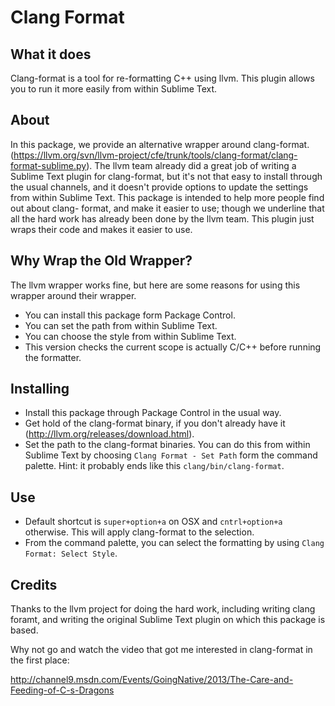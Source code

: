 Clang Format
============

What it does
------------
Clang-format is a tool for re-formatting C++ using llvm. This plugin allows you to run it
more easily from within Sublime Text.

About
-----
In this package, we provide an alternative wrapper around clang-format.
(https://llvm.org/svn/llvm-project/cfe/trunk/tools/clang-format/clang-format-sublime.py). 
The llvm team already did a great job of writing a Sublime Text
plugin for clang-format, but it's not that easy to install through the usual
channels, and it doesn't provide options to update the settings from within
Sublime Text. This package is intended to help more people find out about clang-
format, and make it easier to use; though we underline that all the hard work
has already been done by the llvm team. This plugin just wraps their code and
makes it easier to use.

Why Wrap the Old Wrapper?
----------------------------
The llvm wrapper works fine, but here are some reasons for using this wrapper
around their wrapper.

- You can install this package form Package Control.
- You can set the path from within Sublime Text.
- You can choose the style from within Sublime Text.
- This version checks the current scope is actually C/C++ before running
  the formatter.

Installing
----------
- Install this package through Package Control in the usual way.
- Get hold of the clang-format binary, if you don't already have it
  (http://llvm.org/releases/download.html).
- Set the path to the clang-format binaries. You can do this from within
  Sublime Text by choosing `Clang Format - Set Path` form the command
  palette.  Hint: it probably ends like this `clang/bin/clang-format`.

Use
---
- Default shortcut is `super+option+a` on OSX and `cntrl+option+a` otherwise.
This will apply clang-format to the selection.
- From the command palette, you can select the formatting by using
`Clang Format: Select Style`.

Credits
-------
Thanks to the llvm project for doing the hard work, including writing clang
foramt, and writing the original Sublime Text plugin on which this package is
based.

Why not go and watch the video that got me interested in clang-format in the 
first place:

http://channel9.msdn.com/Events/GoingNative/2013/The-Care-and-Feeding-of-C-s-Dragons
